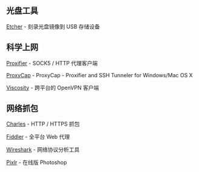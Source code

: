 ## 光盘工具
[Etcher](https://etcher.io/) - 刻录光盘镜像到 USB 存储设备

## 科学上网
[Proxifier](https://www.proxifier.com/) - SOCK5 / HTTP 代理客户端

[ProxyCap](www.proxycap.com/) - ProxyCap - Proxifier and SSH Tunneler for Windows/Mac OS X

[Viscosity](https://www.sparklabs.com/viscosity/) - 跨平台的 OpenVPN 客户端

## 网络抓包
[Charles](https://www.charlesproxy.com/) - HTTP / HTTPS 抓包

[Fiddler](http://www.telerik.com/fiddler) - 全平台 Web 代理

[Wireshark](https://www.wireshark.org/) - 网络协议分析工具

[Pixlr](https://pixlr.com/editor/) - 在线版 Photoshop